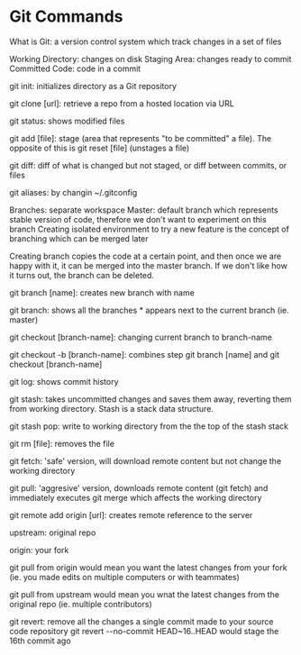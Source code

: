 # Git Commands



What is Git: a version control system which track changes in a set of files

Working Directory: changes on disk
Staging Area: changes ready to commit
Committed Code: code in a commit

git init: initializes directory as a Git repository

git clone [url]: retrieve a repo from a hosted location via URL

git status: shows modified files

git add [file]: stage (area that represents "to be committed" a file). The opposite of this is git reset [file] (unstages a file)

git diff: diff of what is changed but not staged, or diff between commits, or files

git aliases: by changin ~/.gitconfig

Branches: separate workspace
Master: default branch which represents stable version of code, therefore we don't want to experiment on this branch
Creating isolated environment to try a new feature is the concept of branching which can be merged later

Creating branch copies the code at a certain point, and then once we are happy with it, it can be merged into the master branch. If we don't like how it turns out, the branch can be deleted.

git branch [name]: creates new branch with name

git branch: shows all the branches * appears next to the current branch (ie. master)

git checkout [branch-name]: changing current branch to branch-name

git checkout -b [branch-name]: combines step git branch [name] and git checkout [branch-name]

git log: shows commit history

git stash: takes uncommitted changes and saves them away, reverting them from working directory. Stash is a stack data structure.

git stash pop: write to working directory from the the top of the stash stack

git rm [file]: removes the file

git fetch: 'safe' version, will download remote content but not change the working directory

git pull: 'aggresive' version, downloads remote content (git fetch) and immediately executes git merge which affects the working directory

git remote add origin [url]: creates remote reference to the server

upstream: original repo

origin: your fork

git pull from origin would mean you want the latest changes from your fork (ie. you made edits on multiple computers or with teammates)

git pull from upstream would mean you wnat the latest changes from the original repo (ie. multiple contributors)


git revert: remove all the changes a single commit made to your source code repository
git revert --no-commit HEAD~16..HEAD would stage the 16th commit ago 
